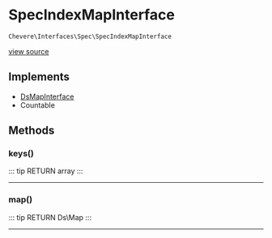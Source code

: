 # SpecIndexMapInterface

`Chevere\Interfaces\Spec\SpecIndexMapInterface`

[view source](https://github.com/chevere/chevere/blob/master/interfaces/Spec/SpecIndexMapInterface.php)

## Implements

- [DsMapInterface](../DataStructures/DsMapInterface.md)
- Countable
## Methods

### keys()

::: tip RETURN
array
:::


---

### map()

::: tip RETURN
Ds\Map
:::


---

